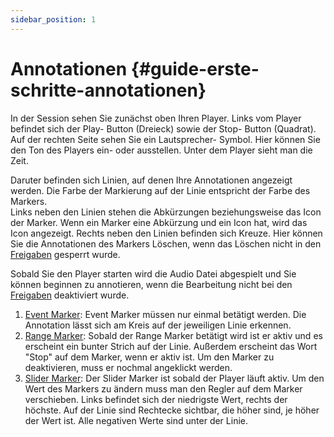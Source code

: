 ```yaml
---
sidebar_position: 1
---
```


# Annotationen {#guide-erste-schritte-annotationen}

In der Session sehen Sie zunächst oben Ihren Player. Links vom Player befindet sich der Play- Button (Dreieck) sowie der Stop- Button (Quadrat). Auf der rechten Seite sehen Sie ein Lautsprecher- Symbol. Hier können Sie den Ton des Players ein- oder ausstellen.
Unter dem Player sieht man die Zeit.

Daruter befinden sich Linien, auf denen Ihre Annotationen angezeigt werden. Die Farbe der Markierung auf der Linie entspricht der Farbe des Markers.  
Links neben den Linien stehen die Abkürzungen beziehungsweise das Icon der Marker. Wenn ein Marker eine Abkürzung und ein Icon hat, wird das Icon angezeigt.
Rechts neben den Linien befinden sich Kreuze. Hier können Sie die Annotationen des Markers Löschen, wenn das Löschen nicht in den [Freigaben](docs/terms/Freigaben.md) gesperrt wurde.

Sobald Sie den Player starten wird die Audio Datei abgespielt und Sie können beginnen zu annotieren, wenn die Bearbeitung nicht bei den [Freigaben](docs/terms/Freigaben.md) deaktiviert wurde.

1. [Event Marker](/docs/terms/Event-Marker.md): Event Marker müssen nur einmal betätigt werden. Die Annotation lässt sich am Kreis auf der jeweiligen Linie erkennen.
2. [Range Marker](/docs/terms/Range-Marker.md): Sobald der Range Marker betätigt wird ist er aktiv und es erscheint ein bunter Strich auf der Linie. Außerdem erscheint das Wort "Stop" auf dem Marker, wenn er aktiv ist. Um den Marker zu deaktivieren, muss er nochmal angeklickt werden.
3. [Slider Marker](/docs/terms/Slider-Marker.md): Der Slider Marker ist sobald der Player läuft aktiv. Um den Wert des Markers zu ändern muss man den Regler auf dem Marker verschieben. Links befindet sich der niedrigste Wert, rechts der höchste. Auf der Linie sind Rechtecke sichtbar, die höher sind, je höher der Wert ist. Alle negativen Werte sind unter der Linie.
